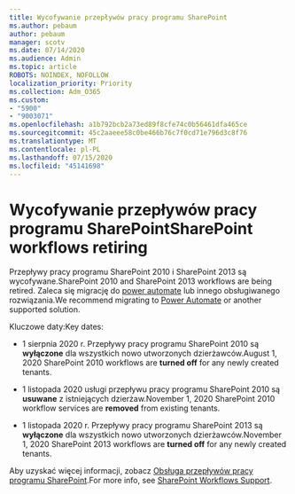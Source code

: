 ```yaml
---
title: Wycofywanie przepływów pracy programu SharePoint
ms.author: pebaum
author: pebaum
manager: scotv
ms.date: 07/14/2020
ms.audience: Admin
ms.topic: article
ROBOTS: NOINDEX, NOFOLLOW
localization_priority: Priority
ms.collection: Adm_O365
ms.custom:
- "5900"
- "9003071"
ms.openlocfilehash: a1b792bcb2a73ed89f8cfe74c0b56461dfa465ce
ms.sourcegitcommit: 45c2aaeee58c0be466b76c7f0cd71e796d3c8f76
ms.translationtype: MT
ms.contentlocale: pl-PL
ms.lasthandoff: 07/15/2020
ms.locfileid: "45141698"
---
```

# <a name="sharepoint-workflows-retiring"></a><span data-ttu-id="1084c-102">Wycofywanie przepływów pracy programu SharePoint</span><span class="sxs-lookup"><span data-stu-id="1084c-102">SharePoint workflows retiring</span></span>

<span data-ttu-id="1084c-103">Przepływy pracy programu SharePoint 2010 i SharePoint 2013 są wycofywane.</span><span class="sxs-lookup"><span data-stu-id="1084c-103">SharePoint 2010 and SharePoint 2013 workflows are being retired.</span></span> <span data-ttu-id="1084c-104">Zaleca się migrację do [power automate](https://docs.microsoft.com/power-automate/getting-started) lub innego obsługiwanego rozwiązania.</span><span class="sxs-lookup"><span data-stu-id="1084c-104">We recommend migrating to [Power Automate](https://docs.microsoft.com/power-automate/getting-started) or another supported solution.</span></span> 

<span data-ttu-id="1084c-105">Kluczowe daty:</span><span class="sxs-lookup"><span data-stu-id="1084c-105">Key dates:</span></span>

- <span data-ttu-id="1084c-106">1 sierpnia 2020 r. Przepływy pracy programu SharePoint 2010 są **wyłączone** dla wszystkich nowo utworzonych dzierżawców.</span><span class="sxs-lookup"><span data-stu-id="1084c-106">August 1, 2020 SharePoint 2010 workflows are **turned off** for any newly created tenants.</span></span>

- <span data-ttu-id="1084c-107">1 listopada 2020 usługi przepływu pracy programu SharePoint 2010 są **usuwane** z istniejących dzierżaw.</span><span class="sxs-lookup"><span data-stu-id="1084c-107">November 1, 2020 SharePoint 2010 workflow services are **removed** from existing tenants.</span></span>

- <span data-ttu-id="1084c-108">1 listopada 2020 r. Przepływy pracy programu SharePoint 2013 są **wyłączone** dla wszystkich nowo utworzonych dzierżawców.</span><span class="sxs-lookup"><span data-stu-id="1084c-108">November 1, 2020 SharePoint 2013 workflows are **turned off** for any newly created tenants.</span></span>

<span data-ttu-id="1084c-109">Aby uzyskać więcej informacji, zobacz [Obsługa przepływów pracy programu SharePoint](https://aka.ms/sp-workflows-support).</span><span class="sxs-lookup"><span data-stu-id="1084c-109">For more info, see [SharePoint Workflows Support](https://aka.ms/sp-workflows-support).</span></span>